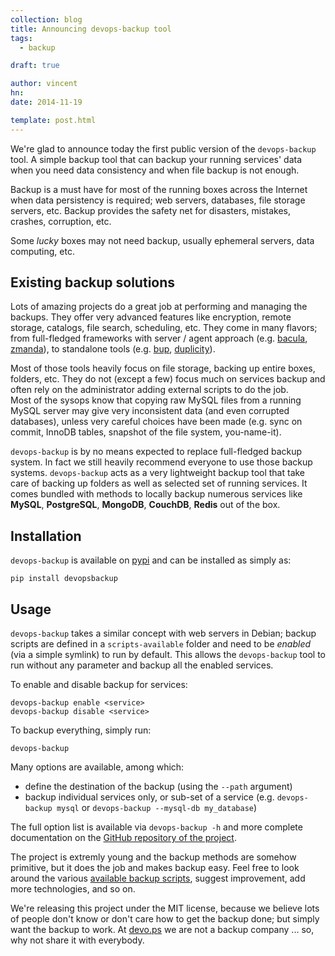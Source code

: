 ```yaml
---
collection: blog
title: Announcing devops-backup tool
tags:
  - backup

draft: true

author: vincent
hn:
date: 2014-11-19

template: post.html
---
```


We're glad to announce today the first public version of the `devops-backup` tool. A simple backup tool that can backup your running services' data when you need data consistency and when file backup is not enough.

Backup is a must have for most of the running boxes across the Internet when data persistency is required; web servers, databases, file storage servers, etc. Backup provides the safety net for disasters, mistakes, crashes, corruption, etc.

Some *lucky* boxes may not need backup, usually ephemeral servers, data computing, etc.

## Existing backup solutions

Lots of amazing projects do a great job at performing and managing the backups. They offer very advanced features like encryption, remote storage, catalogs, file search, scheduling, etc. They come in many flavors; from full-fledged frameworks with server / agent approach (e.g. [bacula](http://bacula.org), [zmanda](http://zmanda.com)), to standalone tools (e.g. [bup](https://bup.github.io), [duplicity](http://duplicity.nongnu.org)).

Most of those tools heavily focus on file storage, backing up entire boxes, folders, etc. They do not (except a few) focus much on services backup and often rely on the administrator adding external scripts to do the job.  
Most of the sysops know that copying raw MySQL files from a running MySQL server may give very inconsistent data (and even corrupted databases), unless very careful choices have been made (e.g. sync on commit, InnoDB tables, snapshot of the file system, you-name-it).

`devops-backup` is by no means expected to replace full-fledged backup system. In fact we still heavily recommend everyone to use those backup systems. `devops-backup` acts as a very lightweight backup tool that take care of backing up folders as well as selected set of running services. It comes bundled with methods to locally backup numerous services like **MySQL**, **PostgreSQL**, **MongoDB**, **CouchDB**, **Redis** out of the box. 

## Installation

`devops-backup` is available on [pypi](https://pypi.python.org/pypi/devopsbackup) and can be installed as simply as:

```
pip install devopsbackup
```

## Usage

`devops-backup` takes a similar concept with web servers in Debian; backup scripts are defined in a `scripts-available` folder and need to be *enabled* (via a simple symlink) to run by default. This allows the `devops-backup` tool to run without any parameter and backup all the enabled services.

To enable and disable backup for services:

```
devops-backup enable <service>
devops-backup disable <service>
```

To backup everything, simply run:

```
devops-backup
```

Many options are available, among which:
- define the destination of the backup (using the `--path` argument)
- backup individual services only, or sub-set of a service (e.g. `devops-backup mysql` or `devops-backup --mysql-db my_database`)

The full option list is available via `devops-backup -h` and more complete documentation on the [GitHub repository of the project](https://github.com/devo-ps/devops-backup).

The project is extremly young and the backup methods are somehow primitive, but it does the job and makes backup easy. Feel free to look around the various [available backup scripts](https://github.com/devo-ps/devops-backup/tree/master/scripts-available), suggest improvement, add more technologies, and so on.

We're releasing this project under the MIT license, because we believe lots of people don't know or don't care how to get the backup done; but simply want the backup to work. At [devo.ps](http://devo.ps) we are not a backup company ... so, why not share it with everybody.
